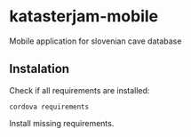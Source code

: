 # katasterjam-mobile

Mobile application for slovenian cave database

## Instalation

Check if all requirements are installed:

```
cordova requirements
```

Install missing requirements.
